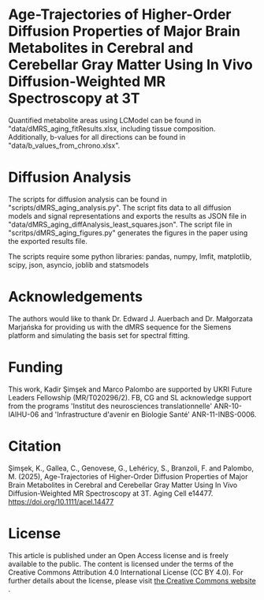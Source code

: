 # Age-Trajectories of Higher-Order Diffusion Properties of Major Brain Metabolites in Cerebral and Cerebellar Gray Matter Using In Vivo Diffusion-Weighted MR Spectroscopy at 3T

Quantified metabolite areas using LCModel can be found in "data/dMRS_aging_fitResults.xlsx, including tissue composition. Additionally, b-values for all directions can be found in "data/b_values_from_chrono.xlsx".

# Diffusion Analysis
The scripts for diffusion analysis can be found in "scripts/dMRS_aging_analysis.py". The script fits data to all diffusion models and signal representations and exports the results as JSON file in "data/dMRS_aging_diffAnalysis_least_squares.json".
The script file in "scritps/dMRS_aging_figures.py" generates the figures in the paper using the exported results file.

The scripts require some python libraries: pandas, numpy, lmfit, matplotlib, scipy, json, asyncio, joblib and statsmodels

# Acknowledgements
The authors would like to thank Dr. Edward J. Auerbach and Dr. Małgorzata Marjańska for providing us with the dMRS sequence for the Siemens platform and simulating the basis set for spectral fitting.


# Funding
This work, Kadir Şimşek and Marco Palombo are supported by UKRI Future Leaders Fellowship (MR/T020296/2). FB, CG and SL acknowledge support from the programs 'Institut des neurosciences translationnelle' ANR-10-IAIHU-06 and 'Infrastructure d'avenir en Biologie Santé' ANR-11-INBS-0006. 

# Citation
Şimşek, K., Gallea, C., Genovese, G., Lehéricy, S., Branzoli, F. and Palombo, M. (2025), Age-Trajectories of Higher-Order Diffusion Properties of Major Brain Metabolites in Cerebral and Cerebellar Gray Matter Using In Vivo Diffusion-Weighted MR Spectroscopy at 3T. Aging Cell e14477. https://doi.org/10.1111/acel.14477

# License
This article is published under an Open Access license and is freely available to the public. The content is licensed under the terms of the Creative Commons Attribution 4.0 International License (CC BY 4.0).
For further details about the license, please visit <a href="https://creativecommons.org/" target="_blank"> the Creative Commons website </a>.
